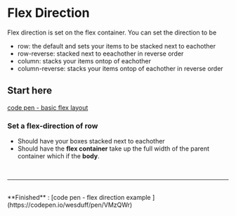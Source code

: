 # Flex Direction

Flex direction is set on the flex container. You can set the direction to be 
- row: the default and sets your items to be stacked next to eachother
- row-reverse: stacked next to eeachother in reverse order
- column: stacks your items ontop of eachother
- column-reverse: stacks your items ontop of eachother in reverse order

## Start here

[code pen - basic flex layout ](https://codepen.io/wesduff/pen/GMvQmG)

### Set a flex-direction of row
- Should have your boxes stacked next to eachother
- Should have the **flex container** take up the full width of the parent container which if the __body__.

<br />
<hr />
<br />
**Finished** : [code pen - flex direction example ](https://codepen.io/wesduff/pen/VMzQWr)
